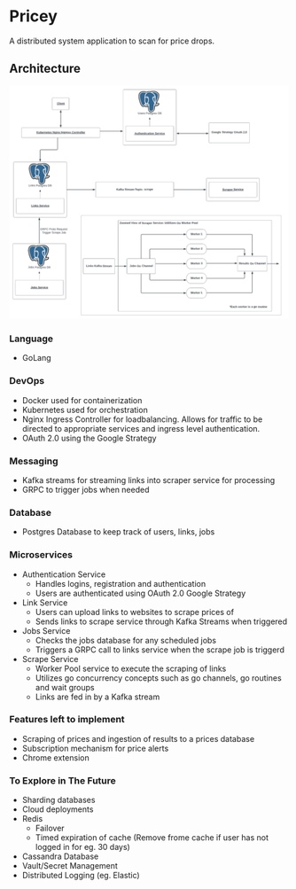 # Pricey
A distributed system application to scan for price drops.
## Architecture
![Architecture](graphics/architecture.png)
### Language
* GoLang
### DevOps
* Docker used for containerization
* Kubernetes used for orchestration
* Nginx Ingress Controller for loadbalancing. Allows for traffic to be directed to appropriate services and ingress level authentication.
* OAuth 2.0 using the Google Strategy
### Messaging
* Kafka streams for streaming links into scraper service for processing
* GRPC to trigger jobs when needed
### Database
* Postgres Database to keep track of users, links, jobs
### Microservices
* Authentication Service
  * Handles logins, registration and authentication
  * Users are authenticated using OAuth 2.0 Google Strategy
* Link Service
  * Users can upload links to websites to scrape prices of
  * Sends links to scrape service through Kafka Streams when triggered
* Jobs Service
  * Checks the jobs database for any scheduled jobs
  * Triggers a GRPC call to links service when the scrape job is triggerd
* Scrape Service
  * Worker Pool service to execute the scraping of links 
  * Utilizes go concurrency concepts such as go channels, go routines and wait groups
  * Links are fed in by a Kafka stream
### Features left to implement
* Scraping of prices and ingestion of results to a prices database
* Subscription mechanism for price alerts
* Chrome extension
### To Explore in The Future
* Sharding databases
* Cloud deployments
* Redis 
  * Failover
  * Timed expiration of cache (Remove frome cache if user has not logged in for eg. 30 days)
* Cassandra Database
* Vault/Secret Management
* Distributed Logging (eg. Elastic)

